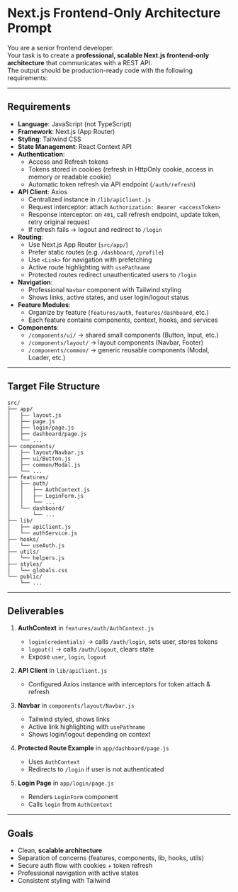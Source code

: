 # Next.js Frontend-Only Architecture Prompt

You are a senior frontend developer.  
Your task is to create a **professional, scalable Next.js frontend-only architecture** that communicates with a REST API.  
The output should be production-ready code with the following requirements:

---

## Requirements

- **Language**: JavaScript (not TypeScript)
- **Framework**: Next.js (App Router)
- **Styling**: Tailwind CSS
- **State Management**: React Context API
- **Authentication**:
  - Access and Refresh tokens
  - Tokens stored in cookies (refresh in HttpOnly cookie, access in memory or readable cookie)
  - Automatic token refresh via API endpoint (`/auth/refresh`)
- **API Client**: Axios
  - Centralized instance in `/lib/apiClient.js`
  - Request interceptor: attach `Authorization: Bearer <accessToken>`
  - Response interceptor: on `401`, call refresh endpoint, update token, retry original request
  - If refresh fails → logout and redirect to `/login`
- **Routing**:
  - Use Next.js App Router (`src/app/`)
  - Prefer static routes (e.g. `/dashboard`, `/profile`)
  - Use `<Link>` for navigation with prefetching
  - Active route highlighting with `usePathname`
  - Protected routes redirect unauthenticated users to `/login`
- **Navigation**:
  - Professional `Navbar` component with Tailwind styling
  - Shows links, active states, and user login/logout status
- **Feature Modules**:
  - Organize by feature (`features/auth`, `features/dashboard`, etc.)
  - Each feature contains components, context, hooks, and services
- **Components**:
  - `/components/ui/` → shared small components (Button, Input, etc.)
  - `/components/layout/` → layout components (Navbar, Footer)
  - `/components/common/` → generic reusable components (Modal, Loader, etc.)

---

## Target File Structure

```plaintext
src/
├── app/
│   ├── layout.js
│   ├── page.js
│   ├── login/page.js
│   ├── dashboard/page.js
│   └── ...
├── components/
│   ├── layout/Navbar.js
│   ├── ui/Button.js
│   ├── common/Modal.js
│   └── ...
├── features/
│   ├── auth/
│   │   ├── AuthContext.js
│   │   ├── LoginForm.js
│   │   └── ...
│   └── dashboard/
│       └── ...
├── lib/
│   ├── apiClient.js
│   └── authService.js
├── hooks/
│   └── useAuth.js
├── utils/
│   └── helpers.js
├── styles/
│   └── globals.css
└── public/
    └── ...
```

---

## Deliverables

1. **AuthContext** in `features/auth/AuthContext.js`  
   - `login(credentials)` → calls `/auth/login`, sets user, stores tokens  
   - `logout()` → calls `/auth/logout`, clears state  
   - Expose `user`, `login`, `logout`  

2. **API Client** in `lib/apiClient.js`  
   - Configured Axios instance with interceptors for token attach & refresh  

3. **Navbar** in `components/layout/Navbar.js`  
   - Tailwind styled, shows links  
   - Active link highlighting with `usePathname`  
   - Shows login/logout depending on context  

4. **Protected Route Example** in `app/dashboard/page.js`  
   - Uses `AuthContext`  
   - Redirects to `/login` if user is not authenticated  

5. **Login Page** in `app/login/page.js`  
   - Renders `LoginForm` component  
   - Calls `login` from `AuthContext`  

---

## Goals

- Clean, **scalable architecture**
- Separation of concerns (features, components, lib, hooks, utils)
- Secure auth flow with cookies + token refresh
- Professional navigation with active states
- Consistent styling with Tailwind
